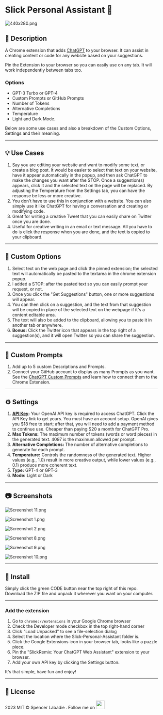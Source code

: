# Slick Personal Assistant :robot:

![440x280.png](https://raw.githubusercontent.com/spencerslickremix/slickGPT/main/screenshots/440x280.png)


## :book: Description

A Chrome extension that adds [ChatGPT](https://chat.openai.com) to your browser. It can assist in creating content or code for any website based on your suggestions.

Pin the Extension to your browser so you can easily use on any tab. It will work independently between tabs too.

### **Options**
- GPT-3 Turbo or GPT-4 
- Custom Prompts or GitHub Prompts
- Number of Tokens
- Alternative Completions
- Temperature
- Light and Dark Mode.

Below are some use cases and also a breakdown of the Custom Options, Settings and their meaning.

---

## :bulb: Use Cases
1. Say you are editing your website and want to modify some text, or create a blog post. It would be easier to select that text on your website, have it appear automatically in the popup, and then ask ChatGPT to make the changes you want after the STOP. Once a suggestion(s) appears, click it and the selected text on the page will be replaced. By adjusting the Temperature from the Settings tab, you can have the response be less or more creative.
2. You don't have to use this in conjunction with a website. You can also simply use it like ChatGPT for having a conversation and creating or modifying code.
3. Great for writing a creative Tweet that you can easily share on Twitter once you are done.
4. Useful for creative writing in an email or text message. All you have to do is click the response when you are done, and the text is copied to your clipboard.

---

## :wrench: Custom Options
1. Select text on the web page and click the pinned extension; the selected text will automatically be pasted to the textarea in the chrome extension popup.
2. I added a STOP: after the pasted text so you can easily prompt your request, or not.
3. Once you click the "Get Suggestions" button, one or more suggestions will appear.
4. You can then click on a suggestion, and the text from that suggestion will be copied in place of the selected text on the webpage if it's a content editable area.
5. The text will also be added to the clipboard, allowing you to paste it in another tab or anywhere.
6. **Bonus:** Click the Twitter icon that appears in the top right of a suggestion(s), and it will open Twitter so you can share the suggestion.

---

## :pencil: Custom Prompts
1. Add up to 5 custom Descriptions and Prompts.
2. Connect your GitHub account to display as many Prompts as you want. See the [ChatGPT Custom Prompts](https://github.com/spencerslickremix/chatGPT-Prompts) and learn how to connect them to the Chrome Extension. 

---


## :gear: Settings
1. **[API Key](https://platform.openai.com/account/api-keys):** Your OpenAI API key is required to access ChatGPT. Click the API Key link to get yours. You must have an account setup. OpenAI gives you $18 free to start; after that, you will need to add a payment method to continue use. Cheaper than paying $20 a month for ChatGPT Pro.
2. **Max Tokens:** The maximum number of tokens (words or word pieces) in the generated text. 4097 is the maximum allowed per prompt.
3. **Alternative Completions:** The number of alternative completions to generate for each prompt.
4. **Temperature:** Controls the randomness of the generated text. Higher values (e.g., 1.0) result in more creative output, while lower values (e.g., 0.1) produce more coherent text.
5. **Type:** GPT-4 or GPT-3
6. **Mode:** Light or Dark

---

## :camera: Screenshots

![Screenshot 11.png](https://raw.githubusercontent.com/spencerslickremix/Slick-Personal-Assistant/main/screenshots/Screenshot%206.png)

![Screenshot 1.png](https://raw.githubusercontent.com/spencerslickremix/Slick-Personal-Assistant/main/screenshots/Screenshot%201.png)

![Screenshot 2.png](https://raw.githubusercontent.com/spencerslickremix/Slick-Personal-Assistant/main/screenshots/Screenshot%202.png)

![Screenshot 8.png](https://raw.githubusercontent.com/spencerslickremix/Slick-Personal-Assistant/main/screenshots/Screenshot%203.png)

![Screenshot 9.png](https://raw.githubusercontent.com/spencerslickremix/Slick-Personal-Assistant/main/screenshots/Screenshot%204.png)

![Screenshot 10.png](https://raw.githubusercontent.com/spencerslickremix/Slick-Personal-Assistant/main/screenshots/Screenshot%205.png)

---

## :rocket: Install
Simply click the green CODE button near the top right of this repo. Download the ZIP file and unpack it wherever you want on your computer.

---

### Add the extension

1. Go to `chrome://extensions` in your Google Chrome browser
2. Check the Developer mode checkbox in the top right-hand corner
3. Click "Load Unpacked" to see a file-selection dialog
4. Select the location where the Slick-Personal-Assistant folder is.
5. Click the Google Extensions icon in your browser tab, looks like a puzzle piece.
6. Pin the "SlickRemix: Your ChatGPT Web Assistant" extension to your browser.
7. Add your own API key by clicking the Settings button.

It's that simple, have fun and enjoy!

---

## :scroll: License
2023 MIT © Spencer Labadie . Follow me on <a href="https://twitter.com/SpencerLabadie"><img src="https://img.icons8.com/color/48/000000/twitter.png" width="28"></a>
